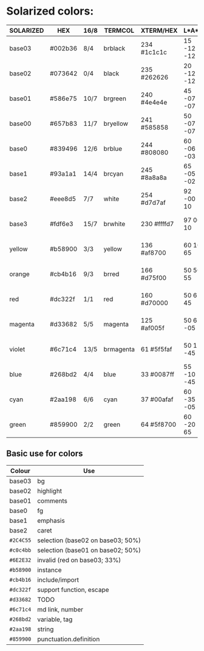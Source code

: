 # Solarized colors:
SOLARIZED | HEX       | 16/8 | TERMCOL   | XTERM/HEX   | L\*A\*B    | RGB         | HSB
--------- | --------- | ---- | --------- | ----------- | ---------- | ----------- | -----------
base03    |  #002b36  |  8/4 | brblack   | 234 #1c1c1c | 15 -12 -12 |   0  43  54 | 193 100  21
base02    |  #073642  |  0/4 | black     | 235 #262626 | 20 -12 -12 |   7  54  66 | 192  90  26
base01    |  #586e75  | 10/7 | brgreen   | 240 #4e4e4e | 45 -07 -07 |  88 110 117 | 194  25  46
base00    |  #657b83  | 11/7 | bryellow  | 241 #585858 | 50 -07 -07 | 101 123 131 | 195  23  51
base0     |  #839496  | 12/6 | brblue    | 244 #808080 | 60 -06 -03 | 131 148 150 | 186  13  59
base1     |  #93a1a1  | 14/4 | brcyan    | 245 #8a8a8a | 65 -05 -02 | 147 161 161 | 180   9  63
base2     |  #eee8d5  |  7/7 | white     | 254 #d7d7af | 92 -00  10 | 238 232 213 |  44  11  93
base3     |  #fdf6e3  | 15/7 | brwhite   | 230 #ffffd7 | 97  00  10 | 253 246 227 |  44  10  99
yellow    |  #b58900  |  3/3 | yellow    | 136 #af8700 | 60  10  65 | 181 137   0 |  45 100  71
orange    |  #cb4b16  |  9/3 | brred     | 166 #d75f00 | 50  50  55 | 203  75  22 |  18  89  80
red       |  #dc322f  |  1/1 | red       | 160 #d70000 | 50  65  45 | 220  50  47 |   1  79  86
magenta   |  #d33682  |  5/5 | magenta   | 125 #af005f | 50  65 -05 | 211  54 130 | 331  74  83
violet    |  #6c71c4  | 13/5 | brmagenta | 61 #5f5faf  | 50  15 -45 | 108 113 196 | 237  45  77
blue      |  #268bd2  |  4/4 | blue      | 33 #0087ff  | 55 -10 -45 |  38 139 210 | 205  82  82
cyan      |  #2aa198  |  6/6 | cyan      | 37 #00afaf  | 60 -35 -05 |  42 161 152 | 175  74  63
green     |  #859900  |  2/2 | green     | 64 #5f8700  | 60 -20  65 | 133 153   0 |  68 100  60



## Basic use for colors
Colour    |  Use 
--------- | -----
base03    | bg
base02    | highlight
base01    | comments
base0     | fg
base1     | emphasis
base2     | caret
`#2C4C55` | selection (base02 on base03; 50%)
`#c0c4bb` | selection (base01 on base02; 50%)
`#6E2E32` | invalid   (red    on base03; 33%)
`#b58900` | instance 
`#cb4b16` | include/import 
`#dc322f` | support function, escape 
`#d33682` | TODO
`#6c71c4` | md link, number
`#268bd2` | variable, tag
`#2aa198` | string
`#859900` | punctuation.definition





